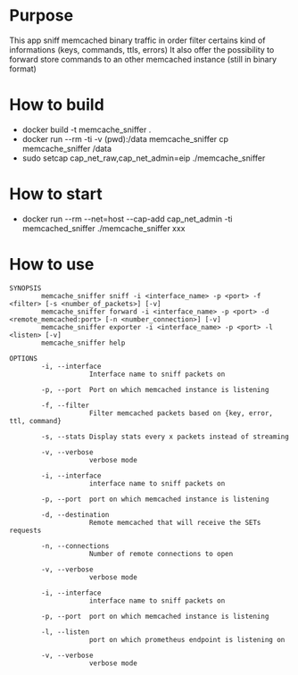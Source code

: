 # Purpose

This app sniff memcached binary traffic in order filter certains kind of informations (keys, commands, ttls, errors)
It also offer the possibility to forward store commands to an other memcached instance (still in binary format)

# How to build

- docker build -t memcache_sniffer .
- docker run --rm -ti -v (pwd):/data memcache_sniffer cp memcache_sniffer /data
- sudo setcap cap_net_raw,cap_net_admin=eip ./memcache_sniffer

# How to start

- docker run --rm --net=host --cap-add cap_net_admin -ti memcached_sniffer ./memcache_sniffer xxx

# How to use

    SYNOPSIS
            memcache_sniffer sniff -i <interface_name> -p <port> -f <filter> [-s <number_of_packets>] [-v]
            memcache_sniffer forward -i <interface_name> -p <port> -d <remote_memcached:port> [-n <number_connection>] [-v]
            memcache_sniffer exporter -i <interface_name> -p <port> -l <listen> [-v]
            memcache_sniffer help
    
    OPTIONS
            -i, --interface
                        Interface name to sniff packets on
    
            -p, --port  Port on which memcached instance is listening
    
            -f, --filter
                        Filter memcached packets based on {key, error, ttl, command}
    
            -s, --stats Display stats every x packets instead of streaming
    
            -v, --verbose
                        verbose mode
    
            -i, --interface
                        interface name to sniff packets on
    
            -p, --port  port on which memcached instance is listening
    
            -d, --destination
                        Remote memcached that will receive the SETs requests
    
            -n, --connections
                        Number of remote connections to open
    
            -v, --verbose
                        verbose mode
    
            -i, --interface
                        interface name to sniff packets on
    
            -p, --port  port on which memcached instance is listening
    
            -l, --listen
                        port on which prometheus endpoint is listening on
    
            -v, --verbose
                        verbose mode

